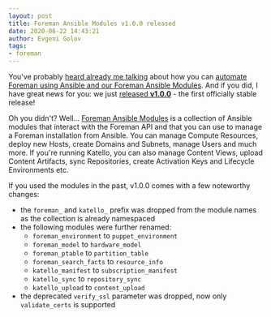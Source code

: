 ```yaml
---
layout: post
title: Foreman Ansible Modules v1.0.0 released
date: 2020-06-22 14:43:21
author: Evgeni Golov
tags:
- foreman
---
```


You've probably [heard already me talking](https://theforeman.org/media.html) about how you can [automate Foreman using Ansible and our Foreman Ansible Modules](https://theforeman.org/2019/09/automating-foreman-and-katello-with-ansible.html). And if you did, I have great news for you: we just [released **v1.0.0**](https://galaxy.ansible.com/theforeman/foreman) - the first officially stable release!

<!--more-->

Oh you didn't? Well… [Foreman Ansible Modules](https://github.com/theforeman/foreman-ansible-modules/) is a collection of Ansible modules that interact with the Foreman API and that you can use to manage a Foreman installation from Ansible. You can manage Compute Resources, deploy new Hosts, create Domains and Subnets, manage Users and much more. If you're running Katello, you can also manage Content Views, upload Content Artifacts, sync Repositories, create Activation Keys and Lifecycle Environments etc.

If you used the modules in the past, v1.0.0 comes with a few noteworthy changes:
* the `foreman_` and `katello_` prefix was dropped from the module names as the collection is already namespaced
* the following modules were further renamed:
  * `foreman_environment` to `puppet_environment`
  * `foreman_model` to `hardware_model`
  * `foreman_ptable` to `partition_table`
  * `foreman_search_facts` to `resource_info`
  * `katello_manifest` to `subscription_manifest`
  * `katello_sync` to `repository_sync`
  * `katello_upload` to `content_upload` 
* the deprecated `verify_ssl` parameter was dropped, now only `validate_certs` is supported
